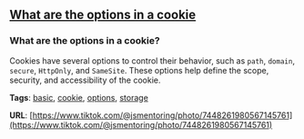 ## [What are the options in a cookie](#what-are-the-options-in-a-cookie)

### What are the options in a cookie?

Cookies have several options to control their behavior, such as `path`, `domain`, `secure`, `HttpOnly`, and `SameSite`. These options help define the scope, security, and accessibility of the cookie.

**Tags**: [basic](./level/basic), [cookie](./theme/cookie), [options](./theme/options), [storage](./theme/storage)

**URL**: [https://www.tiktok.com/@jsmentoring/photo/7448261980567145761](https://www.tiktok.com/@jsmentoring/photo/7448261980567145761)
